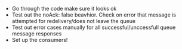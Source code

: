 * Go through the code make sure it looks ok
* Test out the noAck: false beavhior. Check on error that message is attempted for redelivery/does not leave the queue
* Test out error cases manually for all successful/unccessfull queue message responses
* Set up the consumers!
